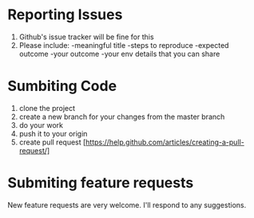 # Reporting Issues 
1. Github's issue tracker will be fine for this
2. Please include:
-meaningful title
-steps to reproduce
-expected outcome
-your outcome
-your env details that you can share

# Sumbiting Code 
1. clone the project
2. create a new branch for your changes from the master branch
3. do your work
4. push it to your origin
5. create pull request [https://help.github.com/articles/creating-a-pull-request/]

# Submiting feature requests 
New feature requests are very welcome. I'll respond to any suggestions.
